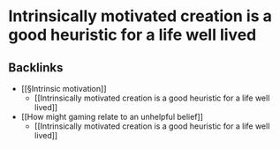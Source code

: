 # Intrinsically motivated creation is a good heuristic for a life well lived

## Backlinks
* [[§Intrinsic motivation]]
	* [[Intrinsically motivated creation is a good heuristic for a life well lived]]
* [[How might gaming relate to an unhelpful belief]]
	* [[Intrinsically motivated creation is a good heuristic for a life well lived]]

<!-- {BearID:9465DE88-B68A-4DB7-BDC5-DDBF6839FBB0-66120-0000FD903FB1D9AC} -->
